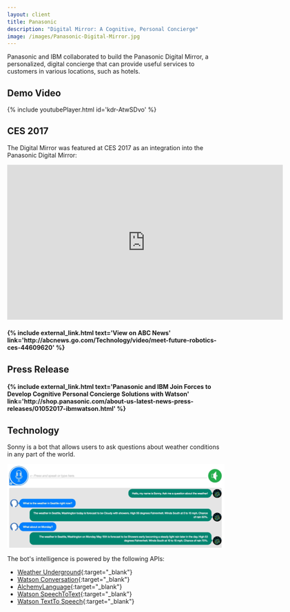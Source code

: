 ```yaml
---
layout: client
title: Panasonic
description: "Digital Mirror: A Cognitive, Personal Concierge"
image: /images/Panasonic-Digital-Mirror.jpg
---
```


Panasonic and IBM collaborated to build the Panasonic Digital Mirror, a personalized, digital concierge that can provide useful services to customers in various locations, such as hotels.

## Demo Video
{% include youtubePlayer.html id='kdr-AtwSDvo' %}

## CES 2017
The Digital Mirror was featured at CES 2017 as an integration into the Panasonic Digital Mirror:
<div class="video-containter">
<iframe src='http://abcnews.go.com/video/embed?id=44609620' width='640' height='360' scrolling='no' style='border:none;'></iframe>
</div>
<p><h4>
{% include external_link.html text='View on ABC News' link='http://abcnews.go.com/Technology/video/meet-future-robotics-ces-44609620' %}
</h4></p>

## Press Release

<p><h4>
{% include external_link.html text='Panasonic and IBM Join Forces to Develop Cognitive Personal Concierge Solutions with Watson' link='http://shop.panasonic.com/about-us-latest-news-press-releases/01052017-ibmwatson.html' %}
</h4></p>

## Technology
Sonny is a bot that allows users to ask questions about weather conditions in any part of the world.

![Sonny Screenshot](/images/sonny-weather-bot.jpg)

The bot's intelligence is powered by the following APIs:
 - [Weather Underground](https://www.wunderground.com/weather/api/){:target="_blank"}
 - [Watson Conversation](https://www.ibm.com/watson/developercloud/conversation.html){:target="_blank"}
 - [AlchemyLanguage](https://www.ibm.com/watson/developercloud/alchemy-language.html){:target="_blank"}
 - [Watson SpeechToText](https://www.ibm.com/watson/developercloud/speech-to-text.html){:target="_blank"}
 - [Watson TextTo Speech](https://www.ibm.com/watson/developercloud/text-to-speech.html){:target="_blank"}
 